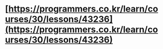 # [https://programmers.co.kr/learn/courses/30/lessons/43236](https://programmers.co.kr/learn/courses/30/lessons/43236)
